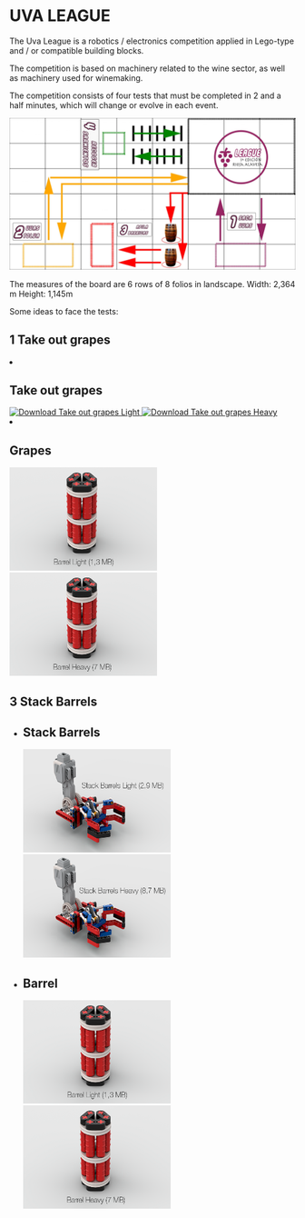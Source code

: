# UVA LEAGUE
<p>The Uva League is a robotics / electronics competition applied in Lego-type and / or compatible building blocks.</p>

<p>The competition is based on machinery related to the wine sector, as well as machinery used for winemaking.</p>

<p>The competition consists of four tests that must be completed in 2 and a half minutes, which will change or evolve in each event.</p>

<div style="width: 100%; padding: 0; margin: 0 auto;">
    <img border="0" alt="Uva League" src="https://github.com/joseRamonLeon/uvaleague/blob/master/images/tableroUvaLeague-2880x1527.jpg">
</div>

<p>The measures of the board are 6 rows of 8 folios in landscape.
    Width: 2,364 m Height: 1,145m</p>
<p>Some ideas to face the tests:</p>


<h2>1 Take out grapes</h2>
    <li style="width: 100%; padding: 0; margin: 0 auto;"><h2>Take out grapes</h2>
        <span style="margin: 10px auto; text-align: center;">
            <a href="https://github.com/joseRamonLeon/uvaleague/blob/master/pdf/takeoutgrapeslight.pdf" target="_blank">
                <img border="0" alt="Download Take out grapes Light" src="https://raw.githubusercontent.com/joseRamonLeon/uvaleague/master/images/takeoutgrapeslight.png" width="260" height="182">
            </a>
        </span>
        <span style="margin: 10px auto; text-align: center;">
            <a href="https://github.com/joseRamonLeon/uvaleague/blob/master/pdf/takeoutgrapesHeavy.pdf" target="_blank">
                <img border="0" alt="Download Take out grapes Heavy" src="https://raw.githubusercontent.com/joseRamonLeon/uvaleague/master/images/takeoutgrapesHeavy.png" width="260" height="182">
            </a> 
        </span>
    </li>
    <li style="width: 100%; padding: 0; margin: 0 auto;"><h2>Grapes</h2>
        <span style="margin: 10px auto; text-align: center;">
            <a href="https://github.com/joseRamonLeon/uvaleague/raw/master/pdf/barrellight.pdf" target="_blank">
                <img border="0" alt="Download Stack Barrels Light" src="https://raw.githubusercontent.com/joseRamonLeon/uvaleague/master/images/barrellight.png" width="260" height="182">
            </a>
        </span>
        <span style="margin: 10px auto; text-align: center;">
            <a href="https://github.com/joseRamonLeon/uvaleague/blob/master/pdf/barrelsheavy.pdf" target="_blank">
                <img border="0" alt="Download Stack Barrels Heavy" src="https://raw.githubusercontent.com/joseRamonLeon/uvaleague/master/images/barrelheavy.png" width="260" height="182">
            </a> 
        </span>
    </li>  
<h2>3 Stack Barrels</h2>
<ul>
    <li style="width: 100%; padding: 0; margin: 0 auto;"><h2>Stack Barrels</h2>
        <span style="margin: 10px auto; text-align: center;">
            <a href="https://github.com/joseRamonLeon/uvaleague/blob/master/pdf/stackbarrelslight.pdf" target="_blank">
                <img border="0" alt="Download Stack Barrels Light" src="https://raw.githubusercontent.com/joseRamonLeon/uvaleague/master/images/stackbarrelslight.png" width="260" height="182">
            </a>
        </span>
        <span style="margin: 10px auto; text-align: center;">
            <a href="https://github.com/joseRamonLeon/uvaleague/blob/master/pdf/stackbarrelsheavy.pdf" target="_blank">
                <img border="0" alt="Download Stack Barrels Heavy" src="https://raw.githubusercontent.com/joseRamonLeon/uvaleague/master/images/stackbarrelsheavy.png" width="260" height="182">
            </a> 
        </span>
    </li>
    <li style="width: 100%; padding: 0; margin: 0 auto;"><h2>Barrel</h2>
        <span style="margin: 10px auto; text-align: center;">
            <a href="https://github.com/joseRamonLeon/uvaleague/raw/master/pdf/barrellight.pdf" target="_blank">
                <img border="0" alt="Download Stack Barrels Light" src="https://raw.githubusercontent.com/joseRamonLeon/uvaleague/master/images/barrellight.png" width="260" height="182">
            </a>
        </span>
        <span style="margin: 10px auto; text-align: center;">
            <a href="https://github.com/joseRamonLeon/uvaleague/blob/master/pdf/barrelsheavy.pdf" target="_blank">
                <img border="0" alt="Download Stack Barrels Heavy" src="https://raw.githubusercontent.com/joseRamonLeon/uvaleague/master/images/barrelheavy.png" width="260" height="182">
            </a> 
        </span>
    </li>    
</ul>